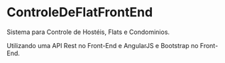 # ControleDeFlatFrontEnd

Sistema para Controle de Hostéis, Flats e Condominios.

Utilizando uma API Rest no Front-End e AngularJS e Bootstrap no Front-End.
